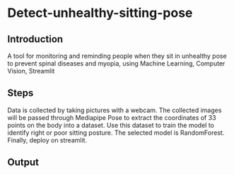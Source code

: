 # Detect-unhealthy-sitting-pose
## Introduction
A tool for monitoring and reminding people when they sit in unhealthy pose to prevent spinal diseases and myopia, using Machine Learning, Computer Vision, Streamlit
## Steps
Data is collected by taking pictures with a webcam.
The collected images will be passed through Mediapipe Pose to extract the coordinates of 33 points on the body into a dataset.
Use this dataset to train the model to identify right or poor sitting posture. The selected model is RandomForest.
Finally, deploy on streamlit. 
## Output
